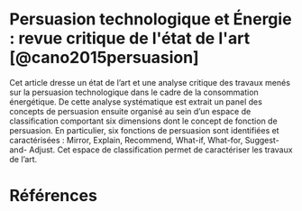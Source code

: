 # Persuasion technologique et Énergie : revue critique de l'état de l'art [@cano2015persuasion]

Cet article dresse un état de l’art et une analyse critique des travaux menés
sur la persuasion technologique dans le cadre de la consommation énergétique. De
cette analyse systématique est extrait un panel des concepts de persuasion ensuite
organisé au sein d’un espace de classification comportant six dimensions dont le
concept de fonction de persuasion. En particulier, six fonctions de persuasion sont
identifiées et caractérisées : Mirror, Explain, Recommend, What-if, What-for, Suggest-and-
Adjust. Cet espace de classification permet de caractériser les travaux de l’art.

# Références